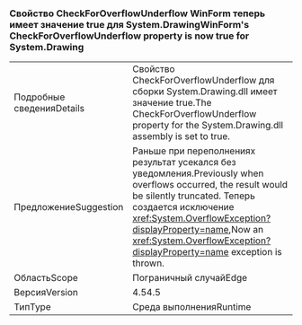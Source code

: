 ### <a name="winforms-checkforoverflowunderflow-property-is-now-true-for-systemdrawing"></a><span data-ttu-id="5f510-101">Свойство CheckForOverflowUnderflow WinForm теперь имеет значение true для System.Drawing</span><span class="sxs-lookup"><span data-stu-id="5f510-101">WinForm's CheckForOverflowUnderflow property is now true for System.Drawing</span></span>

|   |   |
|---|---|
|<span data-ttu-id="5f510-102">Подробные сведения</span><span class="sxs-lookup"><span data-stu-id="5f510-102">Details</span></span>|<span data-ttu-id="5f510-103">Свойство CheckForOverflowUnderflow для сборки System.Drawing.dll имеет значение true.</span><span class="sxs-lookup"><span data-stu-id="5f510-103">The CheckForOverflowUnderflow property for the System.Drawing.dll assembly is set to true.</span></span>|
|<span data-ttu-id="5f510-104">Предложение</span><span class="sxs-lookup"><span data-stu-id="5f510-104">Suggestion</span></span>|<span data-ttu-id="5f510-105">Раньше при переполнениях результат усекался без уведомления.</span><span class="sxs-lookup"><span data-stu-id="5f510-105">Previously when overflows occurred, the result would be silently truncated.</span></span> <span data-ttu-id="5f510-106">Теперь создается исключение <xref:System.OverflowException?displayProperty=name>,</span><span class="sxs-lookup"><span data-stu-id="5f510-106">Now an <xref:System.OverflowException?displayProperty=name> exception is thrown.</span></span>|
|<span data-ttu-id="5f510-107">Область</span><span class="sxs-lookup"><span data-stu-id="5f510-107">Scope</span></span>|<span data-ttu-id="5f510-108">Пограничный случай</span><span class="sxs-lookup"><span data-stu-id="5f510-108">Edge</span></span>|
|<span data-ttu-id="5f510-109">Версия</span><span class="sxs-lookup"><span data-stu-id="5f510-109">Version</span></span>|<span data-ttu-id="5f510-110">4.5</span><span class="sxs-lookup"><span data-stu-id="5f510-110">4.5</span></span>|
|<span data-ttu-id="5f510-111">Тип</span><span class="sxs-lookup"><span data-stu-id="5f510-111">Type</span></span>|<span data-ttu-id="5f510-112">Среда выполнения</span><span class="sxs-lookup"><span data-stu-id="5f510-112">Runtime</span></span>|

